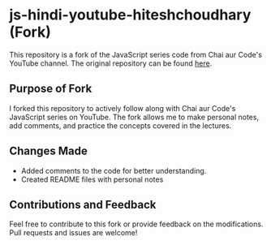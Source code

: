 # js-hindi-youtube-hiteshchoudhary (Fork)

This repository is a fork of the JavaScript series code from Chai aur Code's YouTube channel. The original repository can be found [here](https://github.com/hiteshchoudhary/js-hindi-youtube).

## Purpose of Fork

I forked this repository to actively follow along with Chai aur Code's JavaScript series on YouTube. The fork allows me to make personal notes, add comments, and practice the concepts covered in the lectures.

## Changes Made

- Added comments to the code for better understanding.
- Created README files with personal notes

## Contributions and Feedback

Feel free to contribute to this fork or provide feedback on the modifications. Pull requests and issues are welcome!
